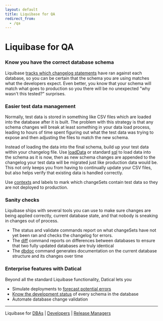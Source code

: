 ```yaml
---
layout: default
title: Liquibase for QA
redirect_from:
  - /qa
---
```


# Liquibase for QA #

### Know you have the correct database schema

Liquibase [tracks which changelog statements](documentation/databasechangelog.html) have ran against each database, so you can be certain that the schema you are using matches what the developers expect. Even better, you know that your schema will match what goes to production so you there will be no unexpected "why wasn't this tested?" surprises.

### Easier test data management

Normally, test data is stored in something like CSV files which are loaded into the database after it is built. The problem with this strategy is that any schema changes will break at least something in your data load process, leading to hours of time spent figuring out what the test data was trying to expose and then adjusting the files to match the new schema.

Instead of loading the data into the final schema, build up your test data within your changelog file. Use [loadData](/documentation/changes/load_data.html) or standard [sql](/documentation/changes/sql.html) to load data into the schema as it is now, then as new schema changes are appended to the changelog your test data will be migrated just like production data would be. This not only keeps you from having to continually update your CSV files, but also helps verify that existing data is handled correctly.

Use [contexts](/documentation/contexts.html) and labels to mark which changeSets contain test data so they are not deployed to production.

### Sanity checks

Liquibase ships with several tools you can use to make sure changes are being applied correctly, current database state, and that nobody is sneaking in changes out of process.

* The status and validate commands report on what changeSets have not yet been ran and checks the changelog for errors.
* The [diff](/documentation/diff.html) command reports on differences between databases to ensure that two fully updated databases are truly identical
* The [dbdoc](/documentation/dbdoc.html) command generates documentation on the current database structure and its changes over time

### Enterprise features with Datical

Beyond all the standard Liquibase functionality, Datical lets you

* Simulate deployments to [forecast potential errors](http://datical.com)
* [Know the development status](http://datical.com) of every schema in the database
* Automate database change validation


---

Liquibase for [DBAs](/dba.html) \| [Developers](/developer.html) \| [Release Managers](/release_manager.html)